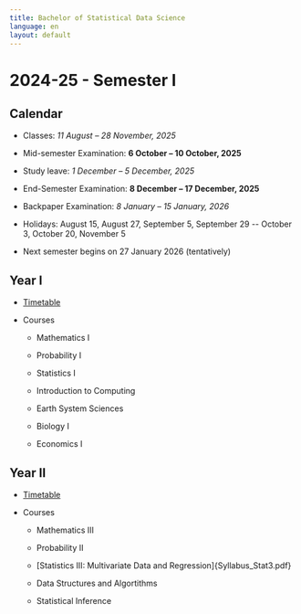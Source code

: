 ```yaml
---
title: Bachelor of Statistical Data Science
language: en
layout: default
---
```


# 2024-25 - Semester I

## Calendar

* Classes: _11 August – 28 November, 2025_
* Mid-semester Examination: __6 October – 10 October, 2025__
* Study leave: _1 December – 5 December, 2025_
* End-Semester Examination: __8 December – 17 December, 2025__
* Backpaper Examination: _8 January – 15 January, 2026_

* Holidays: August 15, August 27, September 5, September 29 -- October 3, October 20, November 5

* Next semester begins on 27 January 2026 (tentatively)

## Year I

* [Timetable](timetable-year-I.pdf)

* Courses

	* Mathematics I

	* Probability I

	* Statistics I

	* Introduction to Computing

	* Earth System Sciences

	* Biology I

	* Economics I


## Year II

* [Timetable](timetable-year-II.pdf)

* Courses

	* Mathematics III

	* Probability II

	* [Statistics III: Multivariate Data and Regression]{Syllabus_Stat3.pdf}

	* Data Structures and Algortithms

	* Statistical Inference

